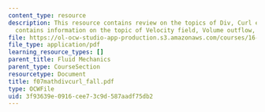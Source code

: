 ```yaml
---
content_type: resource
description: This resource contains review on the topics of Div, Curl etc. Also it
  contains information on the topic of Velocity field, Volume outflow, and Circulation.
file: https://ol-ocw-studio-app-production.s3.amazonaws.com/courses/16-01-unified-engineering-i-ii-iii-iv-fall-2005-spring-2006/3f93639e0916cee73c9d587aadf75db2_f07mathdivcurl_fall.pdf
file_type: application/pdf
learning_resource_types: []
parent_title: Fluid Mechanics
parent_type: CourseSection
resourcetype: Document
title: f07mathdivcurl_fall.pdf
type: OCWFile
uid: 3f93639e-0916-cee7-3c9d-587aadf75db2
---
```

